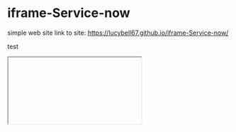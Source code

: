 # iframe-Service-now
simple web site
link to site: https://lucybell67.github.io/iframe-Service-now/



test


<iframe src="https://dev48352.service-now.com/nav_to.do?uri=content_block_iframe.do?sys_id=b477ff9b4f2513006ce98df07310c746

" scrolling="no"></iframe>
